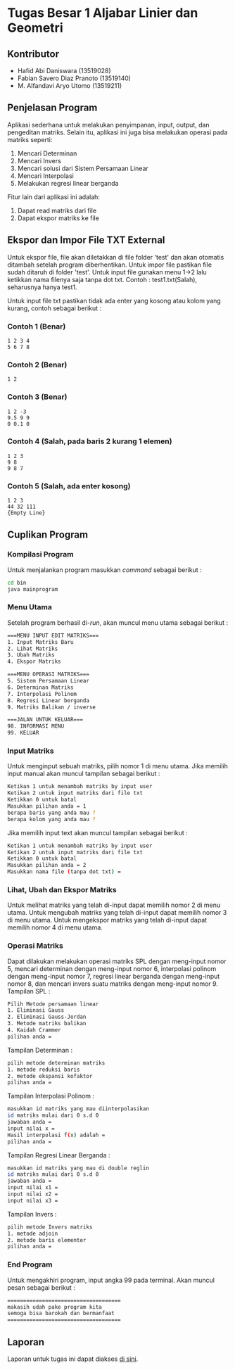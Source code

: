# Tugas Besar 1 Aljabar Linier dan Geometri

## Kontributor
- Hafid Abi Daniswara           (13519028)
- Fabian Savero Diaz Pranoto    (13519140)
- M. Alfandavi Aryo Utomo       (13519211)

## Penjelasan Program
Aplikasi sederhana untuk melakukan penyimpanan, input, output, dan pengeditan matriks.
Selain itu, aplikasi ini juga bisa melakukan operasi pada matriks seperti:
1. Mencari Determinan
2. Mencari Invers
3. Mencari solusi dari Sistem Persamaan Linear
4. Mencari Interpolasi
5. Melakukan regresi linear berganda

Fitur lain dari aplikasi ini adalah:
1. Dapat read matriks dari file
2. Dapat ekspor matriks ke file

## Ekspor dan Impor File TXT External
Untuk ekspor file, file akan diletakkan di file folder 'test' dan akan otomatis ditambah setelah program diberhentikan.
Untuk impor file pastikan file sudah ditaruh di folder 'test'. Untuk input file gunakan menu 1->2 lalu ketikkan nama filenya saja tanpa dot txt.
Contoh : test1.txt(Salah), seharusnya hanya test1.

Untuk input file txt pastikan tidak ada enter yang kosong atau kolom yang kurang, contoh sebagai berikut :

### Contoh 1 (Benar)
```
1 2 3 4       
5 6 7 8
```  

### Contoh 2 (Benar)
```
1 2
```           

### Contoh 3 (Benar)
```
1 2 -3        
9.5 9 9       
0 0.1 0 
```     

### Contoh  4 (Salah, pada baris 2 kurang 1 elemen)
```
1 2 3         
9 8           
9 8 7        
```

### Contoh 5 (Salah, ada enter kosong)
```
1 2 3          
44 32 111      
{Empty Line}  
```

## Cuplikan Program
### Kompilasi Program
Untuk menjalankan program masukkan *command* sebagai berikut :
```bash
cd bin
java mainprogram
```
### Menu Utama
Setelah program berhasil di-*run*, akan muncul menu utama sebagai berikut :
```bash
===MENU INPUT EDIT MATRIKS===
1. Input Matriks Baru
2. Lihat Matriks
3. Ubah Matriks
4. Ekspor Matriks

===MENU OPERASI MATRIKS===
5. Sistem Persamaan Linear
6. Determinan Matriks
7. Interpolasi Polinom
8. Regresi Linear berganda
9. Matriks Balikan / inverse

===JALAN UNTUK KELUAR===
98. INFORMASI MENU
99. KELUAR
```
### Input Matriks
Untuk menginput sebuah matriks, pilih nomor 1 di menu utama. Jika memilih input manual akan muncul tampilan sebagai berikut :
```bash
Ketikan 1 untuk menambah matriks by input user
Ketikan 2 untuk input matriks dari file txt
Ketikkan 0 untuk batal
Masukkan pilihan anda = 1
berapa baris yang anda mau ? 
berapa kolom yang anda mau ? 
```
Jika memilih input text akan muncul tampilan sebagai berikut :
```bash
Ketikan 1 untuk menambah matriks by input user
Ketikan 2 untuk input matriks dari file txt
Ketikkan 0 untuk batal
Masukkan pilihan anda = 2
Masukkan nama file (tanpa dot txt) = 
```

### Lihat, Ubah dan Ekspor Matriks
Untuk melihat matriks yang telah di-input dapat memilih nomor 2 di menu utama. Untuk mengubah matriks yang telah di-input dapat memilih nomor 3 di menu utama. Untuk mengekspor matriks yang telah di-input dapat memilih nomor 4 di menu utama.

### Operasi Matriks
Dapat dilakukan melakukan operasi matriks SPL dengan meng-input nomor 5, mencari determinan dengan meng-input nomor 6, interpolasi polinom dengan meng-input nomor 7, regresi linear berganda dengan meng-input nomor 8, dan mencari invers suatu matriks dengan meng-input nomor 9.<br>
Tampilan SPL :
```bash
Pilih Metode persamaan linear
1. Eliminasi Gauss
2. Eliminasi Gauss-Jordan
3. Metode matriks balikan
4. Kaidah Crammer
pilihan anda =
```
Tampilan Determinan :
```bash
pilih metode determinan matriks
1. metode reduksi baris
2. metode ekspansi kofaktor
pilihan anda =
```
Tampilan Interpolasi Polinom :
```bash
masukkan id matriks yang mau diinterpolasikan
id matriks mulai dari 0 s.d 0
jawaban anda = 
input nilai x = 
Hasil interpolasi f(x) adalah = 
pilihan anda =
```
Tampilan Regresi Linear Berganda :
```bash
masukkan id matriks yang mau di double reglin
id matriks mulai dari 0 s.d 0
jawaban anda = 
input nilai x1 = 
input nilai x2 = 
input nilai x3 = 
```
Tampilan Invers :
```bash
pilih metode Invers matriks
1. metode adjoin
2. metode baris elementer
pilihan anda =
```

### End Program
Untuk mengakhiri program, input angka 99 pada terminal. Akan muncul pesan sebagai berikut :
```bash
====================================
makasih udah pake program kita
semoga bisa barokah dan bermanfaat
====================================
```

## Laporan
Laporan untuk tugas ini dapat diakses [di sini](doc/LaporanTugasBesar1-AljabarLineardanGeometri.pdf).